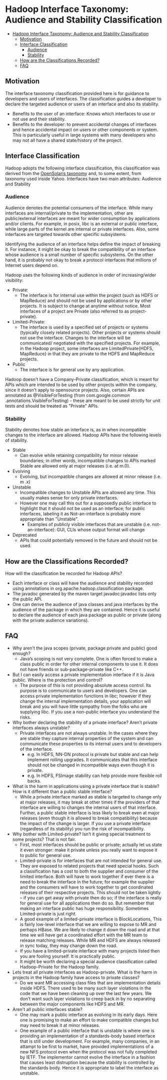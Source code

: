 <!---
  Licensed under the Apache License, Version 2.0 (the "License");
  you may not use this file except in compliance with the License.
  You may obtain a copy of the License at

   http://www.apache.org/licenses/LICENSE-2.0

  Unless required by applicable law or agreed to in writing, software
  distributed under the License is distributed on an "AS IS" BASIS,
  WITHOUT WARRANTIES OR CONDITIONS OF ANY KIND, either express or implied.
  See the License for the specific language governing permissions and
  limitations under the License. See accompanying LICENSE file.
-->

Hadoop Interface Taxonomy: Audience and Stability Classification
================================================================

* [Hadoop Interface Taxonomy: Audience and Stability Classification](#Hadoop_Interface_Taxonomy:_Audience_and_Stability_Classification)
    * [Motivation](#Motivation)
    * [Interface Classification](#Interface_Classification)
        * [Audience](#Audience)
        * [Stability](#Stability)
    * [How are the Classifications Recorded?](#How_are_the_Classifications_Recorded)
    * [FAQ](#FAQ)

Motivation
----------

The interface taxonomy classification provided here is for guidance to developers and users of interfaces. The classification guides a developer to declare the targeted audience or users of an interface and also its stability.

* Benefits to the user of an interface: Knows which interfaces to use or not use and their stability.
* Benefits to the developer: to prevent accidental changes of interfaces and hence accidental impact on users or other components or system. This is particularly useful in large systems with many developers who may not all have a shared state/history of the project.

Interface Classification
------------------------

Hadoop adopts the following interface classification, this classification was derived from the [OpenSolaris taxonomy](http://www.opensolaris.org/os/community/arc/policies/interface-taxonomy/#Advice) and, to some extent, from taxonomy used inside Yahoo. Interfaces have two main attributes: Audience and Stability

### Audience

Audience denotes the potential consumers of the interface. While many interfaces are internal/private to the implementation, other are public/external interfaces are meant for wider consumption by applications and/or clients. For example, in posix, libc is an external or public interface, while large parts of the kernel are internal or private interfaces. Also, some interfaces are targeted towards other specific subsystems.

Identifying the audience of an interface helps define the impact of breaking it. For instance, it might be okay to break the compatibility of an interface whose audience is a small number of specific subsystems. On the other hand, it is probably not okay to break a protocol interfaces that millions of Internet users depend on.

Hadoop uses the following kinds of audience in order of increasing/wider visibility:

* Private:
    * The interface is for internal use within the project (such as HDFS or MapReduce) and should not be used by applications or by other projects. It is subject to change at anytime without notice. Most interfaces of a project are Private (also referred to as project-private).
* Limited-Private:
    * The interface is used by a specified set of projects or systems (typically closely related projects). Other projects or systems should not use the interface. Changes to the interface will be communicated/ negotiated with the specified projects. For example, in the Hadoop project, some interfaces are LimitedPrivate{HDFS, MapReduce} in that they are private to the HDFS and MapReduce projects.
* Public
    * The interface is for general use by any application.

Hadoop doesn't have a Company-Private classification, which is meant for APIs which are intended to be used by other projects within the company, since it doesn't apply to opensource projects. Also, certain APIs are annotated as @VisibleForTesting (from com.google.common .annotations.VisibleForTesting) - these are meant to be used strictly for unit tests and should be treated as "Private" APIs.

### Stability

Stability denotes how stable an interface is, as in when incompatible changes to the interface are allowed. Hadoop APIs have the following levels of stability.

* Stable
    * Can evolve while retaining compatibility for minor release boundaries; in other words, incompatible changes to APIs marked Stable are allowed only at major releases (i.e. at m.0).
* Evolving
    * Evolving, but incompatible changes are allowed at minor release (i.e. m .x)
* Unstable
    * Incompatible changes to Unstable APIs are allowed any time. This usually makes sense for only private interfaces.
    * However one may call this out for a supposedly public interface to highlight that it should not be used as an interface; for public interfaces, labeling it as Not-an-interface is probably more appropriate than "Unstable".
        * Examples of publicly visible interfaces that are unstable (i.e. not-an-interface): GUI, CLIs whose output format will change
* Deprecated
    * APIs that could potentially removed in the future and should not be used.

How are the Classifications Recorded?
-------------------------------------

How will the classification be recorded for Hadoop APIs?

* Each interface or class will have the audience and stability recorded using annotations in org.apache.hadoop.classification package.
* The javadoc generated by the maven target javadoc:javadoc lists only the public API.
* One can derive the audience of java classes and java interfaces by the audience of the package in which they are contained. Hence it is useful to declare the audience of each java package as public or private (along with the private audience variations).

FAQ
---

* Why aren’t the java scopes (private, package private and public) good enough?
    * Java’s scoping is not very complete. One is often forced to make a class public in order for other internal components to use it. It does not have friends or sub-package-private like C++.
* But I can easily access a private implementation interface if it is Java public. Where is the protection and control?
    * The purpose of this is not providing absolute access control. Its purpose is to communicate to users and developers. One can access private implementation functions in libc; however if they change the internal implementation details, your application will break and you will have little sympathy from the folks who are supplying libc. If you use a non-public interface you understand the risks.
* Why bother declaring the stability of a private interface? Aren’t private interfaces always unstable?
    * Private interfaces are not always unstable. In the cases where they are stable they capture internal properties of the system and can communicate these properties to its internal users and to developers of the interface.
        * e.g. In HDFS, NN-DN protocol is private but stable and can help implement rolling upgrades. It communicates that this interface should not be changed in incompatible ways even though it is private.
        * e.g. In HDFS, FSImage stability can help provide more flexible roll backs.
* What is the harm in applications using a private interface that is stable? How is it different than a public stable interface?
    * While a private interface marked as stable is targeted to change only at major releases, it may break at other times if the providers of that interface are willing to changes the internal users of that interface. Further, a public stable interface is less likely to break even at major releases (even though it is allowed to break compatibility) because the impact of the change is larger. If you use a private interface (regardless of its stability) you run the risk of incompatibility.
* Why bother with Limited-private? Isn’t it giving special treatment to some projects? That is not fair.
    * First, most interfaces should be public or private; actually let us state it even stronger: make it private unless you really want to expose it to public for general use.
    * Limited-private is for interfaces that are not intended for general use. They are exposed to related projects that need special hooks. Such a classification has a cost to both the supplier and consumer of the limited interface. Both will have to work together if ever there is a need to break the interface in the future; for example the supplier and the consumers will have to work together to get coordinated releases of their respective projects. This should not be taken lightly – if you can get away with private then do so; if the interface is really for general use for all applications then do so. But remember that making an interface public has huge responsibility. Sometimes Limited-private is just right.
    * A good example of a limited-private interface is BlockLocations, This is fairly low-level interface that we are willing to expose to MR and perhaps HBase. We are likely to change it down the road and at that time we will have get a coordinated effort with the MR team to release matching releases. While MR and HDFS are always released in sync today, they may change down the road.
    * If you have a limited-private interface with many projects listed then you are fooling yourself. It is practically public.
    * It might be worth declaring a special audience classification called Hadoop-Private for the Hadoop family.
* Lets treat all private interfaces as Hadoop-private. What is the harm in projects in the Hadoop family have access to private classes?
    * Do we want MR accessing class files that are implementation details inside HDFS. There used to be many such layer violations in the code that we have been cleaning up over the last few years. We don’t want such layer violations to creep back in by no separating between the major components like HDFS and MR.
* Aren't all public interfaces stable?
    * One may mark a public interface as evolving in its early days. Here one is promising to make an effort to make compatible changes but may need to break it at minor releases.
    * One example of a public interface that is unstable is where one is providing an implementation of a standards-body based interface that is still under development. For example, many companies, in an attampt to be first to market, have provided implementations of a new NFS protocol even when the protocol was not fully completed by IETF. The implementor cannot evolve the interface in a fashion that causes least distruption because the stability is controlled by the standards body. Hence it is appropriate to label the interface as unstable.


